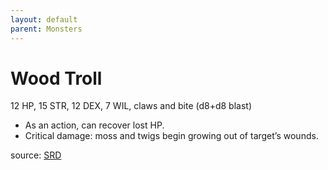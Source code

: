 ```yaml
---
layout: default
parent: Monsters
---
```

# Wood Troll
12 HP, 15 STR, 12 DEX, 7 WIL, claws and bite (d8+d8 blast)  
- As an action, can recover lost HP.   
- Critical damage: moss and twigs begin growing out of target’s wounds.   

source: [SRD](/obelisk/obelisk-srd#Bestiary)
